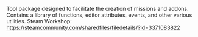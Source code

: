 Tool package designed to facilitate the creation of missions and addons. Contains a library of functions, editor attributes, events, and other various utilities.
Steam Workshop: https://steamcommunity.com/sharedfiles/filedetails/?id=3371083822